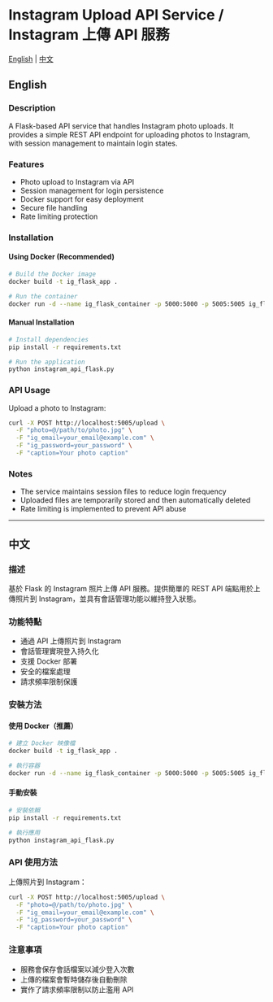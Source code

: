 # Instagram Upload API Service / Instagram 上傳 API 服務

[English](#english) | [中文](#中文)

## English

### Description
A Flask-based API service that handles Instagram photo uploads. It provides a simple REST API endpoint for uploading photos to Instagram, with session management to maintain login states.

### Features
- Photo upload to Instagram via API
- Session management for login persistence
- Docker support for easy deployment
- Secure file handling
- Rate limiting protection

### Installation

#### Using Docker (Recommended)
```bash
# Build the Docker image
docker build -t ig_flask_app .

# Run the container
docker run -d --name ig_flask_container -p 5000:5000 -p 5005:5005 ig_flask_app
```

#### Manual Installation
```bash
# Install dependencies
pip install -r requirements.txt

# Run the application
python instagram_api_flask.py
```

### API Usage
Upload a photo to Instagram:
```bash
curl -X POST http://localhost:5005/upload \
  -F "photo=@/path/to/photo.jpg" \
  -F "ig_email=your_email@example.com" \
  -F "ig_password=your_password" \
  -F "caption=Your photo caption"
```

### Notes
- The service maintains session files to reduce login frequency
- Uploaded files are temporarily stored and then automatically deleted
- Rate limiting is implemented to prevent API abuse

---

## 中文

### 描述
基於 Flask 的 Instagram 照片上傳 API 服務。提供簡單的 REST API 端點用於上傳照片到 Instagram，並具有會話管理功能以維持登入狀態。

### 功能特點
- 通過 API 上傳照片到 Instagram
- 會話管理實現登入持久化
- 支援 Docker 部署
- 安全的檔案處理
- 請求頻率限制保護

### 安裝方法

#### 使用 Docker（推薦）
```bash
# 建立 Docker 映像檔
docker build -t ig_flask_app .

# 執行容器
docker run -d --name ig_flask_container -p 5000:5000 -p 5005:5005 ig_flask_app
```

#### 手動安裝
```bash
# 安裝依賴
pip install -r requirements.txt

# 執行應用
python instagram_api_flask.py
```

### API 使用方法
上傳照片到 Instagram：
```bash
curl -X POST http://localhost:5005/upload \
  -F "photo=@/path/to/photo.jpg" \
  -F "ig_email=your_email@example.com" \
  -F "ig_password=your_password" \
  -F "caption=Your photo caption"
```

### 注意事項
- 服務會保存會話檔案以減少登入次數
- 上傳的檔案會暫時儲存後自動刪除
- 實作了請求頻率限制以防止濫用 API 